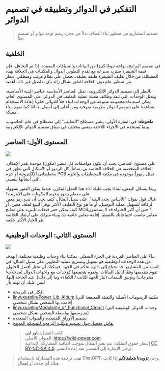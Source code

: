 # التفكير في الدوائر وتطبيقه في تصميم الدوائر

> تصميم المشاريع من منظور بناء النظام، بدلاً من مجرد رسم لوحة دوائر أو تصميم حلاً.

## الخلفية

في تصميم البرامج، نواجه تنوعًا كبيرًا من البيانات والسياقات المعقدة. إذا تم التجاهل، فإن قيمة الشيفرة ستزيد بسرعة مع تقدم التطوير. الدوال والمكتبات هي الحلاقة لهذه المشكلة. من خلال تغليف الشيفرة طبقة بطبقة، نحصل على نظام مرتب ومنطقي، ننظر من منظور عام دون الحاجة للقلق بشكل زائد بأي تفاصيل غير ذات أهمية.

بالنظر إلى تصميم الدوائر الإلكترونية، تمثل العناصر الأساسية عناصر البنية الأساسية، وتمثل الوحدات التي تنفذ وظائف معينة عملية التغليف في الدوائر. على المستوى العام، يمكن استدعاء مجموعة متنوعة من الوحدات لبناء حلاً للدوائر. فكرة إعادة الاستخدام تساعدنا على تصميم الدوائر بطريقة منهجية ومن أعلى إلى أسفل، تمامًا كما نقوم ببناء مملكة.

**ملحوظة**: في الفقرة الأولى، يشير مصطلح "التغليف" إلى مصطلح في علم الحاسوب، بينما يُستخدم في الأجزاء اللاحقة بمعنى مختلف في سياق تصميم الدوائر الإلكترونية.

## المستوى الأول: العناصر

![](https://img.wiki-power.com/d/wiki-media/img/20200131212452.png)

على مستوى العناصر، يجب أن تكون مواصفات كل عنصر (مكون) موحدة بقدر الإمكان. الحلاقة الشخصية هي الحلاقة الخاصة بي. تماماً. كل الرموز أو الأشكال التي تظهر في مخططاتي الإلكترونية أو حزم PCB تمثل رموزاً موجودة في مكتبة المخططات والحزم التي أنشأتها بنفسي.

ربما يتسائل البعض، لماذا يجب عليك أداء هذا العمل المكرر، عندما يمكن العثور بسهولة على معظم رموز وحزم المكونات على الإنترنت؟  
هناك قول يقول: "الأساس يحدد البنية". على سبيل المثال، كيف يجب أن تبدو رمز معين لرقاقة لتسهيل عملية التوصيل، أو ما هو نوع التغليف الأكثر توفراً للبيع لملف معين، أو كيف يمكن حفر فتحات للتبريد على معالج MOS؟ حتى أن أكبر الخبراء قد لا يصممون معايير تناسب احتياجاتك بالضبط. إقامة معايير خاصة بك وبناء منزلك على أرضك الخاصة هو الخيار الأكثر حكمة.

## المستوى الثاني: الوحدات الوظيفية

![](https://img.wiki-power.com/d/wiki-media/img/20200131212642.png)

بناءً على العناصر الفردية في الجزء السفلي، يمكننا بناء وحدات وظيفية مختلفة. الهدف من هذه الوحدات الوظيفية هو تسهيل وتسريع عملية التطوير. على سبيل المثال، في العديد من المشاريع، قد تحتاج إلى دائرة تحكم في الجهد. فيمكنك أن تختار أفضل الحلول، تقوم بتقديمها وفقًا لدليل البيانات، وتقوم بتجميعها كوحدات مع واجهات الدوال (مدخلات/مخرجات) وتوثيق السمات (تيار الجهد الثابت / الكفاءة وما إلى ذلك). عند الحاجة إليها، ليس عليك أن تهتم بال

- [أفكار في البرمجة](https://zhuanlan.zhihu.com/p/25288280)
- [linyuxuanlin/Power_Lib_Altium](https://github.com/linyuxuanlin/Power_Lib_Altium) (مكتبة الرسومات الأصلية والتعبئة المجمعة التي قامت بها الشخص بشكل شخصي)
- [linyuxuanlin/Modularity_of_Functional_Circuit](https://github.com/linyuxuanlin/Modularity_of_Functional_Circuit) (وحدات الدوائر الوظيفية التي تم رسمها بواسطة الشخص بشكل شخصي)
- [تصميم الأوراق المتعددة والقنوات المتعددة](https://www.altium.com/documentation/altium-designer/multi-sheet-and-multi-channel-design-ad?version=18.1)
- [نقاش مفصل حول تصميم هيكلية البرمجة للمتحكم المدمج](https://mp.weixin.qq.com/s?__biz=MzI0ODU0NDI1Mg==&mid=2247493415&idx=1&sn=48868c853d82747e537d9571e02f9c4c&chksm=e99d89b4deea00a2cb26bc62c13bf9bb8955018b47b9b4c091dc98fe776d853039ba84ce480f&mpshare=1&scene=1&srcid=&sharer_sharetime=1588583649159&sharer_shareid=57baeb2b96d0cff9b17ac2c15b36602b&key=54a344d7200e25b224dfb50449a0a3835910904754e85f2f5687170aa3dc9cd1cada606d232a271784f6c37d841af2a681ce3312fe043716d933a48bc88fdfc38a50be9eeb42cc316538f1781f865de5&ascene=1&uin=MTk5MDUwOTA0Mg%3D%3D&devicetype=Windows+10+x64&version=62090070&lang=zh_CN&exportkey=A638hkClxH9AKARxE%2F2NsRw%3D&pass_ticket=DbttLz0NrPJvKfz31VIx1Sw50my315siej6rJhYtISz9sd1CObS%2BjG%2BOC%2FzHEXzj)
  > كاتب المقال: **باور لين**  
  > العنوان الأصلي: <https://wiki-power.com>  
  > إشعار حقوق الملكية: يتم نشر المقال بموجب اتفاقية المشاركة الإبداعية [CC BY-NC-SA 4.0](https://creativecommons.org/licenses/by/4.0/deed.zh)، يُرجى الإشارة إلى المصدر عند إعادة النشر.

> تمت ترجمة هذه المشاركة باستخدام ChatGPT، يرجى [**تزويدنا بتعليقاتكم**](https://github.com/linyuxuanlin/Wiki_MkDocs/issues/new) إذا كانت هناك أي حذف أو إهمال.